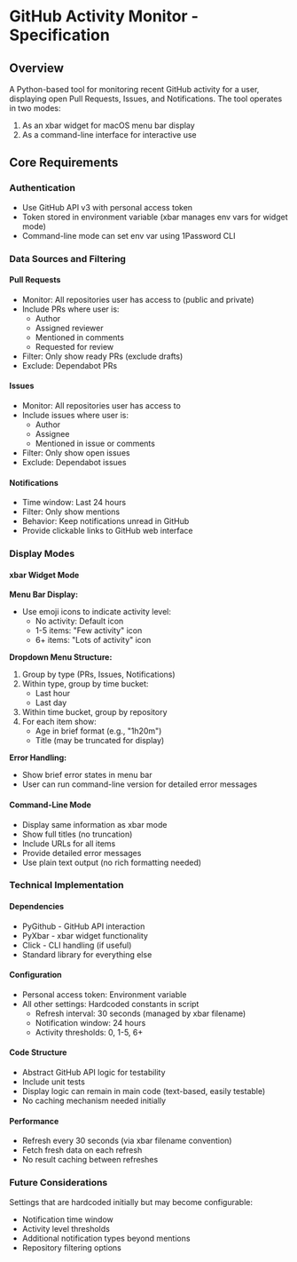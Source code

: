 # GitHub Activity Monitor - Specification

## Overview
A Python-based tool for monitoring recent GitHub activity for a user, displaying open Pull Requests, Issues, and Notifications. The tool operates in two modes:
1. As an xbar widget for macOS menu bar display
2. As a command-line interface for interactive use

## Core Requirements

### Authentication
- Use GitHub API v3 with personal access token
- Token stored in environment variable (xbar manages env vars for widget mode)
- Command-line mode can set env var using 1Password CLI

### Data Sources and Filtering

#### Pull Requests
- Monitor: All repositories user has access to (public and private)
- Include PRs where user is:
  - Author
  - Assigned reviewer
  - Mentioned in comments
  - Requested for review
- Filter: Only show ready PRs (exclude drafts)
- Exclude: Dependabot PRs

#### Issues
- Monitor: All repositories user has access to
- Include issues where user is:
  - Author
  - Assignee
  - Mentioned in issue or comments
- Filter: Only show open issues
- Exclude: Dependabot issues

#### Notifications
- Time window: Last 24 hours
- Filter: Only show mentions
- Behavior: Keep notifications unread in GitHub
- Provide clickable links to GitHub web interface

### Display Modes

#### xbar Widget Mode
**Menu Bar Display:**
- Use emoji icons to indicate activity level:
  - No activity: Default icon
  - 1-5 items: "Few activity" icon
  - 6+ items: "Lots of activity" icon

**Dropdown Menu Structure:**
1. Group by type (PRs, Issues, Notifications)
2. Within type, group by time bucket:
   - Last hour
   - Last day
3. Within time bucket, group by repository
4. For each item show:
   - Age in brief format (e.g., "1h20m")
   - Title (may be truncated for display)

**Error Handling:**
- Show brief error states in menu bar
- User can run command-line version for detailed error messages

#### Command-Line Mode
- Display same information as xbar mode
- Show full titles (no truncation)
- Include URLs for all items
- Provide detailed error messages
- Use plain text output (no rich formatting needed)

### Technical Implementation

#### Dependencies
- PyGithub - GitHub API interaction
- PyXbar - xbar widget functionality
- Click - CLI handling (if useful)
- Standard library for everything else

#### Configuration
- Personal access token: Environment variable
- All other settings: Hardcoded constants in script
  - Refresh interval: 30 seconds (managed by xbar filename)
  - Notification window: 24 hours
  - Activity thresholds: 0, 1-5, 6+

#### Code Structure
- Abstract GitHub API logic for testability
- Include unit tests
- Display logic can remain in main code (text-based, easily testable)
- No caching mechanism needed initially

#### Performance
- Refresh every 30 seconds (via xbar filename convention)
- Fetch fresh data on each refresh
- No result caching between refreshes

### Future Considerations
Settings that are hardcoded initially but may become configurable:
- Notification time window
- Activity level thresholds
- Additional notification types beyond mentions
- Repository filtering options